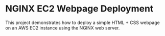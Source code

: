 # NGINX EC2 Webpage Deployment

This project demonstrates how to deploy a simple HTML + CSS webpage on an AWS EC2 instance using the NGINX web server.


